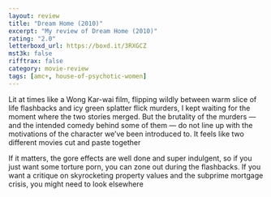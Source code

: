 ```yaml
---
layout: review
title: "Dream Home (2010)"
excerpt: "My review of Dream Home (2010)"
rating: "2.0"
letterboxd_url: https://boxd.it/3RXGCZ
mst3k: false
rifftrax: false
category: movie-review
tags: [amc+, house-of-psychotic-women]
---
```


Lit at times like a Wong Kar-wai film, flipping wildly between warm slice of life flashbacks and icy green splatter flick murders, I kept waiting for the moment where the two stories merged. But the brutality of the murders — and the intended comedy behind some of them — do not line up with the motivations of the character we’ve been introduced to. It feels like two different movies cut and paste together

If it matters, the gore effects are well done and super indulgent, so if you just want some torture porn, you can zone out during the flashbacks. If you want a critique on skyrocketing property values and the subprime mortgage crisis, you might need to look elsewhere
